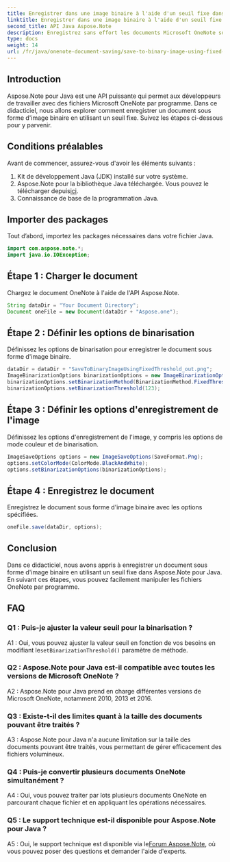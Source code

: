 ```yaml
---
title: Enregistrer dans une image binaire à l'aide d'un seuil fixe dans OneNote
linktitle: Enregistrer dans une image binaire à l'aide d'un seuil fixe dans OneNote
second_title: API Java Aspose.Note
description: Enregistrez sans effort les documents Microsoft OneNote sous forme d'images binaires en utilisant un seuil fixe avec Aspose.Note Java. Élevez vos capacités de manipulation de fichiers OneNote.
type: docs
weight: 14
url: /fr/java/onenote-document-saving/save-to-binary-image-using-fixed-threshold/
---
```

## Introduction

Aspose.Note pour Java est une API puissante qui permet aux développeurs de travailler avec des fichiers Microsoft OneNote par programme. Dans ce didacticiel, nous allons explorer comment enregistrer un document sous forme d'image binaire en utilisant un seuil fixe. Suivez les étapes ci-dessous pour y parvenir.

## Conditions préalables

Avant de commencer, assurez-vous d'avoir les éléments suivants :

1. Kit de développement Java (JDK) installé sur votre système.
2.  Aspose.Note pour la bibliothèque Java téléchargée. Vous pouvez le télécharger depuis[ici](https://releases.aspose.com/note/java/).
3. Connaissance de base de la programmation Java.

## Importer des packages

Tout d’abord, importez les packages nécessaires dans votre fichier Java.

```java
import com.aspose.note.*;
import java.io.IOException;
```

## Étape 1 : Charger le document

Chargez le document OneNote à l'aide de l'API Aspose.Note.

```java
String dataDir = "Your Document Directory";
Document oneFile = new Document(dataDir + "Aspose.one");
```

## Étape 2 : Définir les options de binarisation

Définissez les options de binarisation pour enregistrer le document sous forme d'image binaire.

```java
dataDir = dataDir + "SaveToBinaryImageUsingFixedThreshold_out.png";
ImageBinarizationOptions binarizationOptions = new ImageBinarizationOptions();
binarizationOptions.setBinarizationMethod(BinarizationMethod.FixedThreshold);
binarizationOptions.setBinarizationThreshold(123);
```

## Étape 3 : Définir les options d'enregistrement de l'image

Définissez les options d'enregistrement de l'image, y compris les options de mode couleur et de binarisation.

```java
ImageSaveOptions options = new ImageSaveOptions(SaveFormat.Png);
options.setColorMode(ColorMode.BlackAndWhite);
options.setBinarizationOptions(binarizationOptions);
```

## Étape 4 : Enregistrez le document

Enregistrez le document sous forme d'image binaire avec les options spécifiées.

```java
oneFile.save(dataDir, options);
```

## Conclusion

Dans ce didacticiel, nous avons appris à enregistrer un document sous forme d'image binaire en utilisant un seuil fixe dans Aspose.Note pour Java. En suivant ces étapes, vous pouvez facilement manipuler les fichiers OneNote par programme.

## FAQ

### Q1 : Puis-je ajuster la valeur seuil pour la binarisation ?

 A1 : Oui, vous pouvez ajuster la valeur seuil en fonction de vos besoins en modifiant le`setBinarizationThreshold()` paramètre de méthode.

### Q2 : Aspose.Note pour Java est-il compatible avec toutes les versions de Microsoft OneNote ?

A2 : Aspose.Note pour Java prend en charge différentes versions de Microsoft OneNote, notamment 2010, 2013 et 2016.

### Q3 : Existe-t-il des limites quant à la taille des documents pouvant être traités ?

A3 : Aspose.Note pour Java n'a aucune limitation sur la taille des documents pouvant être traités, vous permettant de gérer efficacement des fichiers volumineux.

### Q4 : Puis-je convertir plusieurs documents OneNote simultanément ?

A4 : Oui, vous pouvez traiter par lots plusieurs documents OneNote en parcourant chaque fichier et en appliquant les opérations nécessaires.

### Q5 : Le support technique est-il disponible pour Aspose.Note pour Java ?

 A5 : Oui, le support technique est disponible via le[Forum Aspose.Note](https://forum.aspose.com/c/note/28), où vous pouvez poser des questions et demander l'aide d'experts.